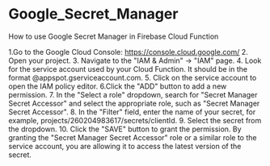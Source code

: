 # Google_Secret_Manager
How to use Google Secret Manager in Firebase Cloud Function




1.Go to the Google Cloud Console: https://console.cloud.google.com/
2. Open your project.
3. Navigate to the "IAM & Admin" -> "IAM" page.
4. Look for the service account used by your Cloud Function. It should be in the format <project-id>@appspot.gserviceaccount.com.
5. Click on the service account to open the IAM policy editor.
6.Click the "ADD" button to add a new permission.
7. In the "Select a role" dropdown, search for "Secret Manager Secret Accessor" and select the appropriate role, such as "Secret Manager Secret Accessor".
8. In the "Filter" field, enter the name of your secret, for example, projects/260204983617/secrets/clientId.
9. Select the secret from the dropdown.
10. Click the "SAVE" button to grant the permission.
By granting the "Secret Manager Secret Accessor" role or a similar role to the service account, you are allowing it to access the latest version of the secret.
